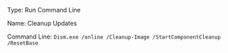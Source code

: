 Type: Run Command Line

Name: Cleanup Updates

Command Line: `Dism.exe /online /Cleanup-Image /StartComponentCleanup /ResetBase`
